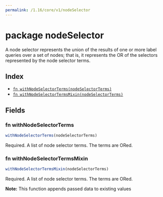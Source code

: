 ```yaml
---
permalink: /1.16/core/v1/nodeSelector
---
```


# package nodeSelector

A node selector represents the union of the results of one or more label queries over a set of nodes; that is, it represents the OR of the selectors represented by the node selector terms.

## Index

* [`fn withNodeSelectorTerms(nodeSelectorTerms)`](#fn-withnodeselectorterms)
* [`fn withNodeSelectorTermsMixin(nodeSelectorTerms)`](#fn-withnodeselectortermsmixin)

## Fields

### fn withNodeSelectorTerms

```ts
withNodeSelectorTerms(nodeSelectorTerms)
```

Required. A list of node selector terms. The terms are ORed.

### fn withNodeSelectorTermsMixin

```ts
withNodeSelectorTermsMixin(nodeSelectorTerms)
```

Required. A list of node selector terms. The terms are ORed.

**Note:** This function appends passed data to existing values